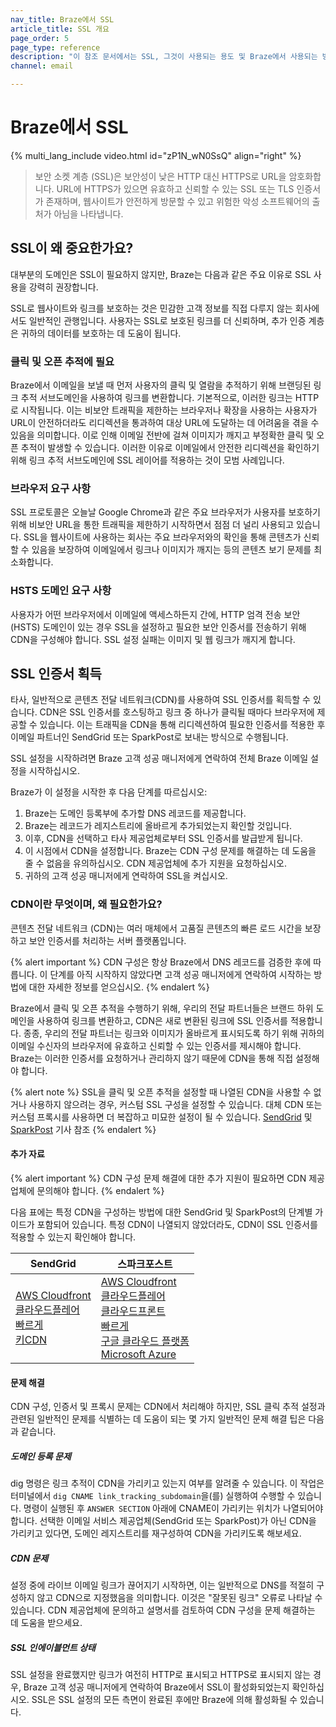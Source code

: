 ```yaml
---
nav_title: Braze에서 SSL
article_title: SSL 개요
page_order: 5
page_type: reference
description: "이 참조 문서에서는 SSL, 그것이 사용되는 용도 및 Braze에서 사용되는 방법에 대해 다룹니다."
channel: email

---
```


# Braze에서 SSL

{% multi_lang_include video.html id="zP1N_wN0SsQ" align="right" %}

> 보안 소켓 계층 (SSL)은 보안성이 낮은 HTTP 대신 HTTPS로 URL을 암호화합니다. URL에 HTTPS가 있으면 유효하고 신뢰할 수 있는 SSL 또는 TLS 인증서가 존재하며, 웹사이트가 안전하게 방문할 수 있고 위험한 악성 소프트웨어의 출처가 아님을 나타냅니다.

## SSL이 왜 중요한가요?

대부분의 도메인은 SSL이 필요하지 않지만, Braze는 다음과 같은 주요 이유로 SSL 사용을 강력히 권장합니다.

SSL로 웹사이트와 링크를 보호하는 것은 민감한 고객 정보를 직접 다루지 않는 회사에서도 일반적인 관행입니다. 사용자는 SSL로 보호된 링크를 더 신뢰하며, 추가 인증 계층은 귀하의 데이터를 보호하는 데 도움이 됩니다.

### 클릭 및 오픈 추적에 필요

Braze에서 이메일을 보낼 때 먼저 사용자의 클릭 및 열람을 추적하기 위해 브랜딩된 링크 추적 서브도메인을 사용하여 링크를 변환합니다. 기본적으로, 이러한 링크는 HTTP로 시작됩니다. 이는 비보안 트래픽을 제한하는 브라우저나 확장을 사용하는 사용자가 URL이 안전하더라도 리디렉션을 통과하여 대상 URL에 도달하는 데 어려움을 겪을 수 있음을 의미합니다. 이로 인해 이메일 전반에 걸쳐 이미지가 깨지고 부정확한 클릭 및 오픈 추적이 발생할 수 있습니다. 이러한 이유로 이메일에서 안전한 리디렉션을 확인하기 위해 링크 추적 서브도메인에 SSL 레이어를 적용하는 것이 모범 사례입니다. 

### 브라우저 요구 사항

SSL 프로토콜은 오늘날 Google Chrome과 같은 주요 브라우저가 사용자를 보호하기 위해 비보안 URL을 통한 트래픽을 제한하기 시작하면서 점점 더 널리 사용되고 있습니다. SSL을 웹사이트에 사용하는 회사는 주요 브라우저와의 확인을 통해 콘텐츠가 신뢰할 수 있음을 보장하여 이메일에서 링크나 이미지가 깨지는 등의 콘텐츠 보기 문제를 최소화합니다.

### HSTS 도메인 요구 사항 

사용자가 어떤 브라우저에서 이메일에 액세스하든지 간에, HTTP 엄격 전송 보안(HSTS) 도메인이 있는 경우 SSL을 설정하고 필요한 보안 인증서를 전송하기 위해 CDN을 구성해야 합니다. SSL 설정 실패는 이미지 및 웹 링크가 깨지게 합니다.

## SSL 인증서 획득

타사, 일반적으로 콘텐츠 전달 네트워크(CDN)를 사용하여 SSL 인증서를 획득할 수 있습니다. CDN은 SSL 인증서를 호스팅하고 링크 중 하나가 클릭될 때마다 브라우저에 제공할 수 있습니다. 이는 트래픽을 CDN을 통해 리디렉션하여 필요한 인증서를 적용한 후 이메일 파트너인 SendGrid 또는 SparkPost로 보내는 방식으로 수행됩니다.

SSL 설정을 시작하려면 Braze 고객 성공 매니저에게 연락하여 전체 Braze 이메일 설정을 시작하십시오.

Braze가 이 설정을 시작한 후 다음 단계를 따르십시오:
1. Braze는 도메인 등록부에 추가할 DNS 레코드를 제공합니다.
2. Braze는 레코드가 레지스트리에 올바르게 추가되었는지 확인할 것입니다.
3. 이후, CDN을 선택하고 타사 제공업체로부터 SSL 인증서를 발급받게 됩니다. 
4. 이 시점에서 CDN을 설정합니다. Braze는 CDN 구성 문제를 해결하는 데 도움을 줄 수 없음을 유의하십시오. CDN 제공업체에 추가 지원을 요청하십시오.
5. 귀하의 고객 성공 매니저에게 연락하여 SSL을 켜십시오.

### CDN이란 무엇이며, 왜 필요한가요?

콘텐츠 전달 네트워크 (CDN)는 여러 매체에서 고품질 콘텐츠의 빠른 로드 시간을 보장하고 보안 인증서를 처리하는 서버 플랫폼입니다. 

{% alert important %}
CDN 구성은 항상 Braze에서 DNS 레코드를 검증한 후에 따릅니다. 이 단계를 아직 시작하지 않았다면 고객 성공 매니저에게 연락하여 시작하는 방법에 대한 자세한 정보를 얻으십시오.
{% endalert %}

Braze에서 클릭 및 오픈 추적을 수행하기 위해, 우리의 전달 파트너들은 브랜드 하위 도메인을 사용하여 링크를 변환하고, CDN은 새로 변환된 링크에 SSL 인증서를 적용합니다. 종종, 우리의 전달 파트너는 링크와 이미지가 올바르게 표시되도록 하기 위해 귀하의 이메일 수신자의 브라우저에 유효하고 신뢰할 수 있는 인증서를 제시해야 합니다. Braze는 이러한 인증서를 요청하거나 관리하지 않기 때문에 CDN을 통해 직접 설정해야 합니다. 

{% alert note %}
SSL을 클릭 및 오픈 추적을 설정할 때 나열된 CDN을 사용할 수 없거나 사용하지 않으려는 경우, 커스텀 SSL 구성을 설정할 수 있습니다. 대체 CDN 또는 커스텀 프록시를 사용하면 더 복잡하고 미묘한 설정이 될 수 있습니다. [SendGrid](https://sendgrid.com/docs/ui/account-and-settings/custom-ssl-configurations/) 및 [SparkPost](https://www.sparkpost.com/docs/tech-resources/using-proxy-https-tracking-domain/) 기사 참조
{% endalert %}

#### 추가 자료

{% alert important %}
CDN 구성 문제 해결에 대한 추가 지원이 필요하면 CDN 제공업체에 문의해야 합니다.
{% endalert %}

다음 표에는 특정 CDN을 구성하는 방법에 대한 SendGrid 및 SparkPost의 단계별 가이드가 포함되어 있습니다. 특정 CDN이 나열되지 않았더라도, CDN이 SSL 인증서를 적용할 수 있는지 확인해야 합니다.

| SendGrid | 스파크포스트 |
| -------- | --------- |
| [AWS Cloudfront](https://support.sendgrid.com/hc/en-us/articles/4412701748891-How-to-configure-SSL-for-click-tracking-using-CloudFront)<br>[클라우드플레어](https://sendgrid.com/docs/ui/sending-email/content-delivery-networks/#using-cloudflare)<br>[빠르게](https://sendgrid.com/docs/ui/sending-email/content-delivery-networks/#using-fastly)<br>[키CDN](https://sendgrid.com/docs/ui/sending-email/content-delivery-networks/#using-keycdn) | [AWS Cloudfront](https://support.sparkpost.com/docs/tech-resources/enabling-https-engagement-tracking-on-sparkpost/#step-by-step-guide-with-aws-cloudfront)<br>[클라우드플레어](https://support.sparkpost.com/docs/tech-resources/enabling-https-engagement-tracking-on-sparkpost/#step-by-step-guide-with-cloudflare)<br>[클라우드프론트](https://support.sparkpost.com/docs/tech-resources/enabling-https-engagement-tracking-on-sparkpost/)<br>[빠르게](https://support.sparkpost.com/docs/tech-resources/enabling-https-engagement-tracking-on-sparkpost/#step-by-step-guide-with-fastly)<br>[구글 클라우드 플랫폼](https://support.sparkpost.com/docs/tech-resources/enabling-https-engagement-tracking-on-sparkpost/#step-by-step-guide-with-google-cloud-platform)<br>[Microsoft Azure](https://support.sparkpost.com/docs/tech-resources/enabling-https-engagement-tracking-on-sparkpost/#step-by-step-guide-with-microsoft-azure) |

#### 문제 해결

CDN 구성, 인증서 및 프록시 문제는 CDN에서 처리해야 하지만, SSL 클릭 추적 설정과 관련된 일반적인 문제를 식별하는 데 도움이 되는 몇 가지 일반적인 문제 해결 팁은 다음과 같습니다.

##### 도메인 등록 문제

dig 명령은 링크 추적이 CDN을 가리키고 있는지 여부를 알려줄 수 있습니다. 이 작업은 터미널에서 `dig CNAME link_tracking_subdomain`을(를) 실행하여 수행할 수 있습니다. 명령이 실행된 후 `ANSWER SECTION` 아래에 CNAME이 가리키는 위치가 나열되어야 합니다. 선택한 이메일 서비스 제공업체(SendGrid 또는 SparkPost)가 아닌 CDN을 가리키고 있다면, 도메인 레지스트리를 재구성하여 CDN을 가리키도록 해보세요.

##### CDN 문제

설정 중에 라이브 이메일 링크가 끊어지기 시작하면, 이는 일반적으로 DNS를 적절히 구성하지 않고 CDN으로 지정했음을 의미합니다. 이것은 "잘못된 링크" 오류로 나타날 수 있습니다. CDN 제공업체에 문의하고 설명서를 검토하여 CDN 구성을 문제 해결하는 데 도움을 받으세요.

##### SSL 인에이블먼트 상태

SSL 설정을 완료했지만 링크가 여전히 HTTP로 표시되고 HTTPS로 표시되지 않는 경우, Braze 고객 성공 매니저에게 연락하여 Braze에서 SSL이 활성화되었는지 확인하십시오. SSL은 SSL 설정의 모든 측면이 완료된 후에만 Braze에 의해 활성화될 수 있습니다.

